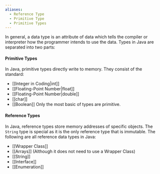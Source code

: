 ```yaml
---
aliases:
  - Reference Type
  - Primitive Type
  - Primitive Types
---
```

In general, a data type is an attribute of data which tells the compiler or interpreter how the programmer intends to use the data. Types in Java are separated into two parts:

#### Primitive Types
In Java, primitive types directly write to memory. They consist of the standard:
- [[Integer in Coding|int]]
- [[Floating-Point Number|float]]
- [[Floating-Point Number|double]]
- [[char]]
- [[Boolean]]
Only the most basic of types are primitive.
#### Reference Types
In Java, reference types store memory addresses of specific objects. The ``String`` type is special as it is the only reference type that is immutable. The following are all reference data types in Java:
- [[Wrapper Class]]
- [[Arrays]] (Although it does not need to use a Wrapper Class)
- [[String]]
- [[Interface]]
- [[Enumeration]]

